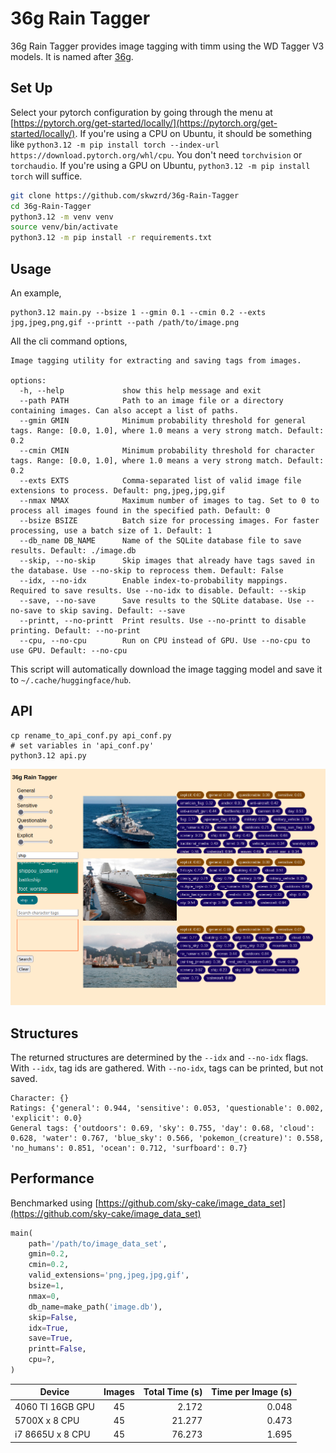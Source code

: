# 36g Rain Tagger

36g Rain Tagger provides image tagging with timm using the WD Tagger V3 models. It is named after [36g](https://vocaloid.fandom.com/wiki/36g).

## Set Up

Select your pytorch configuration by going through the menu at [https://pytorch.org/get-started/locally/](https://pytorch.org/get-started/locally/). If you're using a CPU on Ubuntu, it should be something like `python3.12 -m pip install torch --index-url https://download.pytorch.org/whl/cpu`. You don't need `torchvision` or `torchaudio`. If you're using a GPU on Ubuntu, `python3.12 -m pip install torch` will suffice.

```bash
git clone https://github.com/skwzrd/36g-Rain-Tagger
cd 36g-Rain-Tagger
python3.12 -m venv venv
source venv/bin/activate
python3.12 -m pip install -r requirements.txt
```

## Usage

An example,

```
python3.12 main.py --bsize 1 --gmin 0.1 --cmin 0.2 --exts jpg,jpeg,png,gif --printt --path /path/to/image.png
```

All the cli command options,

```
Image tagging utility for extracting and saving tags from images.

options:
  -h, --help             show this help message and exit
  --path PATH            Path to an image file or a directory containing images. Can also accept a list of paths.
  --gmin GMIN            Minimum probability threshold for general tags. Range: [0.0, 1.0], where 1.0 means a very strong match. Default: 0.2
  --cmin CMIN            Minimum probability threshold for character tags. Range: [0.0, 1.0], where 1.0 means a very strong match. Default: 0.2
  --exts EXTS            Comma-separated list of valid image file extensions to process. Default: png,jpeg,jpg,gif
  --nmax NMAX            Maximum number of images to tag. Set to 0 to process all images found in the specified path. Default: 0
  --bsize BSIZE          Batch size for processing images. For faster processing, use a batch size of 1. Default: 1
  --db_name DB_NAME      Name of the SQLite database file to save results. Default: ./image.db
  --skip, --no-skip      Skip images that already have tags saved in the database. Use --no-skip to reprocess them. Default: False
  --idx, --no-idx        Enable index-to-probability mappings. Required to save results. Use --no-idx to disable. Default: --skip
  --save, --no-save      Save results to the SQLite database. Use --no-save to skip saving. Default: --save
  --printt, --no-printt  Print results. Use --no-printt to disable printing. Default: --no-print
  --cpu, --no-cpu        Run on CPU instead of GPU. Use --no-cpu to use GPU. Default: --no-cpu
```

This script will automatically download the image tagging model and save it to `~/.cache/huggingface/hub`.

## API

```
cp rename_to_api_conf.py api_conf.py
# set variables in 'api_conf.py'
python3.12 api.py
```

![preview.png](preview.png)

## Structures

The returned structures are determined by the `--idx` and `--no-idx` flags. With `--idx`, tag ids are gathered. With `--no-idx`, tags can be printed, but not saved.

```
Character: {}
Ratings: {'general': 0.944, 'sensitive': 0.053, 'questionable': 0.002, 'explicit': 0.0}
General tags: {'outdoors': 0.69, 'sky': 0.755, 'day': 0.68, 'cloud': 0.628, 'water': 0.767, 'blue_sky': 0.566, 'pokemon_(creature)': 0.558, 'no_humans': 0.851, 'ocean': 0.712, 'surfboard': 0.7}
```

## Performance

Benchmarked using [https://github.com/sky-cake/image_data_set](https://github.com/sky-cake/image_data_set)

```python
main(
    path='/path/to/image_data_set',
    gmin=0.2,
    cmin=0.2,
    valid_extensions='png,jpeg,jpg,gif',
    bsize=1,
    nmax=0,
    db_name=make_path('image.db'),
    skip=False,
    idx=True,
    save=True,
    printt=False,
    cpu=?,
)
```

| Device         |   Images   | Total Time (s) | Time per Image (s) |
|----------------|:----------:|---------------:|-------------------:|
| 4060 TI 16GB GPU    |     45     |          2.172 |              0.048 |
| 5700X x 8 CPU      |     45     |         21.277 |              0.473 |
| i7 8665U x 8 CPU    |     45     |         76.273 |              1.695 |
